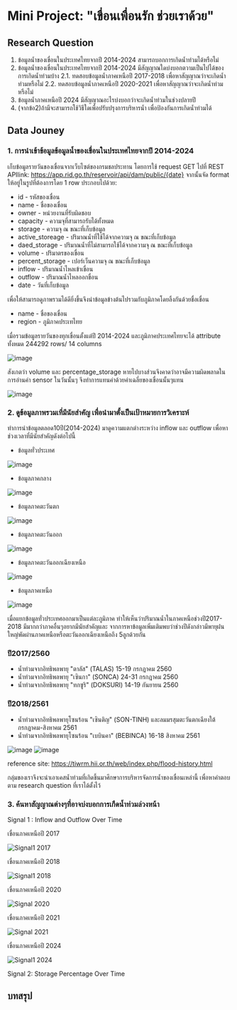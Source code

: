 # Mini Project: "เขื่อนเพื่อนรัก ช่วยเราด้วย"

## Research Question
1. ข้อมูลน้ำของเขื่อนในประเทศไทยจากปี 2014-2024 สามารถบอกการเกิดน้ำท่วมได้หรือไม่
2. ข้อมูลน้ำของเขื่อนในประเทศไทยจากปี 2014-2024 มีสัญญาณใดบ่งบอกตวามเป็นไปได้ของการเกิดน้ำท่วมบ้าง
    2.1. ทดสอบข้อมูลน้ำภาคเหนือปี 2017-2018 เพื่อหาสัญญาณว่าจะเกิดน้ำท่วมหรือไม่
    2.2. ทดสอบข้อมูลน้ำภาคเหนือปี 2020-2021 เพื่อหาสัญญาณว่าจะเกิดน้ำท่วมหรือไม่
3. ข้อมูลน้ำภาคเหนือปี 2024 มีสัญญาณอะไรบ่งบอกว่าจะเกิดน้ำท่วมในช่วงปลายปี
4. (จากข้อ2)ถ้ามีจะสามารถใช้วิธีใดเพื่อปรับปรุงการบริหารน้ำ เพื่อป้องกันการเกิดน้ำท่วมได้

## Data Jouney

### 1. การนำเข้าข้อมูลข้อมูลน้ำของเขื่อนในประเทศไทยจากปี 2014-2024
เก็บข้อมูลรายวันของเขื่อนจากเว็บไซต์ของกรมชลประทาน โดยการใช้ request GET ไปที่ REST APIlink: https://app.rid.go.th/reservoir/api/dam/public/{date}
จากนั้นจัด format ให้อยู่ในรูปที่ต้องการโดย 1 row ประกอบไปด้วย:
* id - รหัสของเขื่อน
* name - ชื่อของเขื่อน
* owner - หน่วยงานที่รับผิดชอบ
* capacity - ความจุที่สามารถรับได้ทั้งหมด
* storage - ความจุ ณ ขณะที่เก็บข้อมูล
* active_storeage - ปริมาณน้ำที่ใช้ได้จากความจุ ณ ขณะที่เก็บข้อมูล
* daed_storage - ปริมาณน้ำที่ไม่สามารถใช้ได้จากความจุ ณ ขณะที่เก็บข้อมูล
* volume - ปริมาตรของเขื่อน
* percent_storage - เปอร์เว็นความจุ ณ ขณะที่เก็บข้อมูล
* inflow - ปริมาณน้ำไหลเข้าเขื่อน
* outflow - ปริมาณน้ำไหลออกขื่อน
* date - วันที่เก็บข้อมูล


เพื่อให้สามารถดูภาพรวมได้ดียิ่งขึ้นจึงนำข้อมูลข้างต้นไปรวมกับภูมิภาคโดยลิ้งกันด้วยชื่อเขื่อน
* name - ชื่อของเขื่อน
* region - ภูมิภาคประเทไทย
  
เมื่อรวมข้อมูลรายวันของทุกเขื่อนตั้งแต่ปี 2014-2024 และภูมิภาคประเทศไทยจะได้ attribute ทั้งหมด 244292 rows/ 14 columns

![image](https://github.com/user-attachments/assets/8b6f7aad-4ac0-471c-8723-e074b975dbef)

สังเกตว่า volume และ percentage_storage หายไปบางส่วนจึงคาดว่าอาจมีความผิดพลาดในการอ่านค่า sensor ในวันนั้นๆ จึงทำการแทนค่าด้วยค่าเฉลี่ยของเขื่อนนั้นๆแทน

![image](https://github.com/user-attachments/assets/c95a9486-e6ad-424b-a69d-9eb40385b5af)

### 2. ดูข้อมูลภาพรวมเที่มีนัยสำคัญ เพื่อนำมาตั้งเป็นเป้าหมายการวิเคราะห์
ทำการนำข้อมูลตลอด10ปี(2014-2024) มาดูความแตกต่างระหว่าง inflow และ outflow เพื่อหาช่วงเวลาที่มีนัยสำคัญดังต่อไปนี้
* ข้อมูลทั่วประเทศ
  
![image](https://github.com/user-attachments/assets/e0b062f8-f043-4421-96b8-4abd1550da47)

* ข้อมูลภาคกลาง

![image](https://github.com/user-attachments/assets/d21eaff6-64db-4903-a277-3ce627ede74b)

* ข้อมูลภาคตะวันตก

![image](https://github.com/user-attachments/assets/e20f5498-b6a1-4273-ae44-bf528f6b252a)

* ข้อมูลภาคตะวันออก

![image](https://github.com/user-attachments/assets/fadce4a0-f032-4bc7-aed6-02485794d889)

* ข้อมูลภาคตะวันออกเฉียงเหนือ

![image](https://github.com/user-attachments/assets/c05e0b7c-1d86-46b1-b43b-e8b4038aa38a)

* ข้อมูลภาคเหนือ

![image](https://github.com/user-attachments/assets/0aa746a0-08a2-43b6-8e98-de11dab862a7)

เมื่อแยกข้อมูลทั่วประเทศออกมาเป็นแต่ละภูมิภาค ทำให้เห็นว่าปริมาณน้ำในภาคเหนือช่วงปี2017-2018 มีมากกว่าภาคอื่นๆอยากมีนัยสำคัญและ
จากการหาข้อมูลเพิ่มเติมพบว่าช่วงปีดังกล่าวมีพายุฝนใหญ่พัดผ่านภาคเหนือหรือตะวันออกเฉียงเหนือถึง 5ลูกด้วยกัน
### ปี2017/2560
* น้ำท่วมจากอิทธิพลพายุ "ตาลัส" (TALAS) 15-19 กรกฎาคม 2560
* น้ำท่วมจากอิทธิพลพายุ "เซินกา" (SONCA) 24-31 กรกฎาคม 2560
* น้ำท่วมจากอิทธิพลพายุ "ทกซูริ" (DOKSURI) 14-19 กันยายน 2560
### ปี2018/2561
* น้ำท่วมจากอิทธิพลพายุโซนร้อน "เซินติญ" (SON-TINH) และลมมรสุมตะวันตกเฉียงใต้ กรกฎาคม-สิงหาคม 2561
* น้ำท่วมจากอิทธิพลพายุโซนร้อน "เบบินคา" (BEBINCA) 16-18 สิงหาคม 2561

![image](https://github.com/user-attachments/assets/e71781a9-1c9a-481d-ae68-a6beae45a2ac)
![image](https://github.com/user-attachments/assets/c37b11bf-5c5c-4c90-9d1f-e2a29d95e2ea)

reference site: https://tiwrm.hii.or.th/web/index.php/flood-history.html

กลุ่มของเราจึงจะนำเอาเคสน้ำท่วมที่เกิดขึ้นมาศึกษาการบริหารจัดการน้ำของเขื่อนเหล่านี้ เพื่อหาคำตอบตาม research question ที่เราได้ตั้งไว้

### 3. ค้นหาสัญญาณต่างๆที่อาจบ่งบอกการเกืดน้ำท่วมล่วงหน้า

Signal 1 : Inflow and Outflow Over Time

เขื่อนภาคเหนือปี 2017

![Signal1 2017](https://github.com/user-attachments/assets/e0900f42-e061-4c2b-874a-36889e41c682)

เขื่อนภาคเหนือปี 2018

![Signal1 2018](https://github.com/user-attachments/assets/575a7806-7529-4121-8e50-5685a7d198ad)

เขื่อนภาคเหนือปี 2020

![Signal 2020](https://github.com/user-attachments/assets/359bd596-78e2-4bde-8d66-9ff2ceb7f073)

เขื่อนภาคเหนือปี 2021

![Signal 2021](https://github.com/user-attachments/assets/69d5d2bd-e7b8-4cc1-899b-2d14ca0203be)

เขื่อนภาคเหนือปี 2024

![Signal1 2024](https://github.com/user-attachments/assets/e86bf1dc-9b8b-4c13-a615-78eb1a1ad71b)



Signal 2: Storage Percentage Over Time

## บทสรุป
